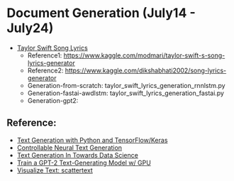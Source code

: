 # Document Generation (July14 - July24)
* [Taylor Swift Song Lyrics](https://www.kaggle.com/PromptCloudHQ/taylor-swift-song-lyrics-from-all-the-albums)
  * Reference1: https://www.kaggle.com/modmari/taylor-swift-s-song-lyrics-generator 
  * Reference2: https://www.kaggle.com/dikshabhati2002/song-lyrics-generator
  * Generation-from-scratch: taylor_swift_lyrics_generation_rnnlstm.py
  * Generation-fastai-awdlstm: taylor_swift_lyrics_generation_fastai.py
  * Generation-gpt2:


## Reference:
* [Text Generation with Python and TensorFlow/Keras](https://stackabuse.com/text-generation-with-python-and-tensorflow-keras)
* [Controllable Neural Text Generation](https://lilianweng.github.io/lil-log/2021/01/02/controllable-neural-text-generation.html)
* [Text Generation In Towards Data Science](https://towardsdatascience.com/tagged/text-generation)
* [Train a GPT-2 Text-Generating Model w/ GPU](https://colab.research.google.com/drive/1VLG8e7YSEwypxU-noRNhsv5dW4NfTGce)
* [Visualize Text: scattertext](https://github.com/JasonKessler/scattertext)
